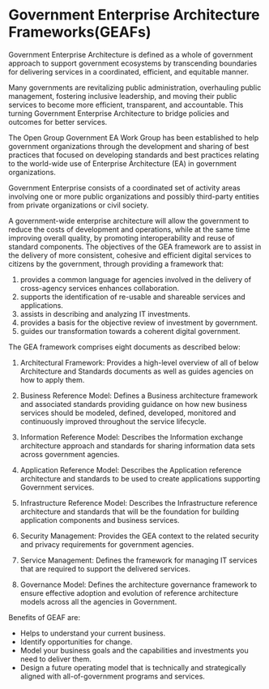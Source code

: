# Government Enterprise Architecture Frameworks(GEAFs)


Government Enterprise Architecture is defined as a whole of government approach to support government ecosystems by transcending boundaries for delivering services in a coordinated, efficient, and equitable manner.

Many governments are revitalizing public administration, overhauling public management, fostering inclusive leadership, and moving their public services to become more efficient, transparent, and accountable. This turning Government Enterprise Architecture to bridge policies and outcomes for better services.

The Open Group Government EA Work Group has been established to help government organizations through the development and sharing of best practices that focused on developing standards and best practices relating to the world-wide use of Enterprise Architecture (EA) in government organizations.

Government Enterprise consists of a coordinated set of activity areas involving one or more public organizations and possibly third-party entities from private organizations or civil society.

A government-wide enterprise architecture will allow the government to reduce the costs of development and operations, while at the same time improving overall quality, by promoting interoperability and reuse of standard components. The objectives of the GEA framework are to assist in the delivery of more consistent, cohesive and efficient digital services to citizens by the government, through providing a framework that:

1. provides a common language for agencies involved in the delivery of cross-agency services enhances collaboration.
2. supports the identification of re-usable and shareable services and applications.
3. assists in describing and analyzing IT investments.
4. provides a basis for the objective review of investment by government.
5. guides our transformation towards a coherent digital government.

The GEA framework comprises eight documents as described below:

1. Architectural Framework: Provides a high-level overview of all of below Architecture and Standards documents as well as guides agencies on how to apply them.

2. Business Reference Model: Defines a Business architecture framework and associated standards providing guidance on how new business services should be modeled, defined, developed, monitored and continuously improved throughout the service lifecycle.

3. Information Reference Model: Describes the Information exchange architecture approach and standards for sharing information data sets across government agencies.

4. Application Reference Model: Describes the Application reference architecture and standards to be used to create applications supporting Government services.

5. Infrastructure Reference Model: Describes the Infrastructure reference architecture and standards that will be the foundation for building application components and business services.

6. Security Management: Provides the GEA context to the related security and privacy requirements for government agencies.

7. Service Management: Defines the framework for managing IT services that are required to support the delivered services.

8. Governance Model: Defines the architecture governance framework to ensure effective adoption and evolution of reference architecture models across all the agencies in Government.

Benefits of GEAF are:

- Helps to understand your current business.
- Identify opportunities for change.
- Model your business goals and the capabilities and investments you need to deliver them.
- Design a future operating model that is technically and strategically aligned with all-of-government programs and services.
